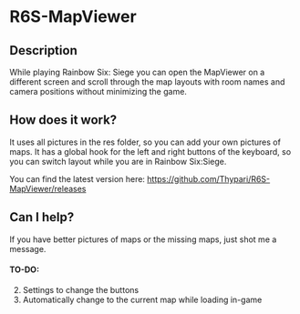 # R6S-MapViewer

## Description
While playing Rainbow Six: Siege you can open the MapViewer on a different screen and scroll through the map layouts with room names and camera positions without minimizing the game.

## How does it work?
It uses all pictures in the res folder, so you can add your own pictures of maps. It has a global hook for the left and right buttons of the keyboard, so you can switch layout while you are in Rainbow Six:Siege.

You can find the latest version here: https://github.com/Thypari/R6S-MapViewer/releases

## Can I help?
If you have better pictures of maps or the missing maps, just shot me a message.

#### TO-DO:
2. Settings to change the buttons
1. Automatically change to the current map while loading in-game
